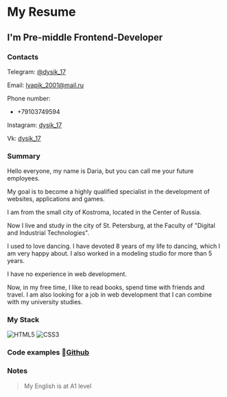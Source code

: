 # My Resume

## I'm Pre-middle Frontend-Developer

### Contacts

Telegram: [@dysik_17](https://t.me/dysik_17)

Email: [lyapik_2001@mail.ru](mailto:lyapik_2001@mail.ru)

Phone number:

* +79103749594  
  
Instagram: [dysik_17](https://www.instagram.com/dysik_17/?hl=ru)

Vk: [dysik_17](https://vk.com/dysik_17)

### Summary

Hello everyone, my name is Daria, but you can call me your future employees.

My goal is to become a highly qualified specialist in the development of websites, applications and games.

I am from the small city of Kostroma, located in the Center of Russia.

Now I live and study in the city of St. Petersburg, at the Faculty of "Digital and Industrial Technologies".

I used to love dancing. I have devoted 8 years of my life to dancing, which I am very happy about. I also worked in a modeling studio for more than 5 years.

I have no experience in web development.

Now, in my free time, I like to read books, spend time with friends and travel. I am also looking for a job in web development that I can combine with my university studies.

### My Stack

![HTML5](https://img.shields.io/badge/HTML5-black?style=for-the-badge&logo=HTML5)
![СSS3](https://img.shields.io/badge/CSS3-black?style=for-the-badge&logo=css3&logoColor=1572B6)


### Code examples  :paperclip:[Github](https://github.com/dysik17?tab=repositories)

### Notes

> My English is at A1 level
